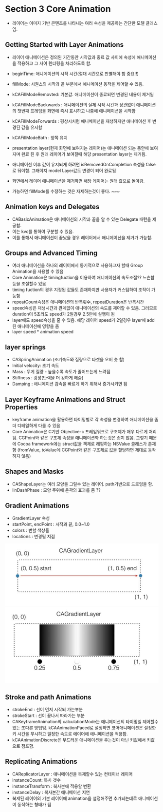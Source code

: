 
# Section 3 Core Animation
- 레이어는 이미지 기반 콘텐츠를 나타내는 여러 속성을 제공하는 간단한 모델 클래스임.

## Getting Started with Layer Animations
- 레이어 애니메이션은 정의된 기간동안 시작값과 종료 값 사이에 속성에 애니메이션을 적용하고 그 사이 렌더링을 처리하도록 함.
- beginTime: 애니메이션의 시작 시간(절대 시간으로 판별해야 함 중요!!)
- fillMode: 시퀀스의 시작과 끝 부분에서 애니메이션 동작을 제어할 수 있음.
- kCAFillModeRemovted: 기본값. 애니메이션이 종료되면 변경된 내용이 제거됨
- kCAFillModeBackwards : 애니메이션의 실제 시작 시간과 상관없이 애니메이션의 첫번째 프레임을 화면에 즉시 표시하고 나중에 애니메이션을 시작함
- kCAFillModeForwards : 평상시처럼 애니메이션을 재생하지만 애니메이션 후 변경된 값을 유지함
- kCAFillModeBoth : 양쪽 유지

- presentation layer(현재 화면에 보여지는 레이어)는 애니메이션 되는 동안에 보여지며 완료 된 후 원래 레이어가 보여질때 해당 presentation layer는 제거됨.
- 애니메이션 이후 값이 유지되게 하려면 isRemovedOnCompletion 속성을 false로 둬야함. 그래야지 model Layer값도 변경이 되어 완료됨
- 화면에서 레이어 애니메이션을 제거하면 해당 레이어는 원래 값으로 돌아감.
- 가능하면 fillMode를 수정하는 것은 자제하는것이 좋다. ~~~

## Animation keys and Delegates
- CABasicAnimation은 애니메이션의 시작과 끝을 알 수 있는 Delegate 패턴을 제공함.
- 이는 kvc를 통하여 구분할 수 있음.
- 이를 통해서 애니메이션이 끝났을 경우 레이어에서 애니메이션을 제거가 가능함.

## Groups and Advanced Timing
- 여러 애니메이션을 하나의 레이어에서 동기적으로 사용하고자 할때 Group Animation을 사용할 수 있음
- Core Animation은 timingfuction을 이용하여 애니메이션의 속도조절?? 느슨함 등을 조절할수 있음
- timing fuction의 경우 지정된 값들도 존재하지만 사용자가 커스텀하여 조작이 가능함
- repeatCount속성은 애니메이션의 반복휫수, repeatDuration은 반복시간
- speed속성은 재생시간과 관계없이 애니메이션의 속도를 제어할 수 있음. 그러므로 duration이 5초라도 speed가 2일경우 2.5만에 실행이 됨
- layer에도 speed속성을 줄 수 있음. 해당 레이어 speed가 2일경우 layer에 add된 애니메이션에 영향을 줌
- layer speed * animation speed

## layer springs
- CASpringAnimation (초기속도와 질량으로 타겟을 오버 슛 함)
- Initial velocity: 초기 속도
- Mass : 무게 질량 - 높을수록 속도가 줄어드는게 느려짐
- Stiffness : 강성(탄력을 더 강하게 해줌)
- Damping : 애니메이션 감속을 빠르게 하기 위해서 증가시키면 됨

## Layer Keyframe Animations and Struct Properties
- keyframe animation을 활용하면 타이밍별로 각 속성을 변경하여 애니메이션을 좀 더 디테일하게 다룰 수 있음
- Core Animation은 C기반 Objective-c 프레임워크로 구조체가 매우 다르게 처리됨. CGPoint와 같은 구조체 속성을 애니메이션화 하는것은 쉽지 않음. 그렇기 때문에 Cocoa framework에는 struct값을 객체로 래핑하는 NSValue 클래스가 존재함 (fromValue, toValue에 CGPoint와 같은 구조체로 값을 할당하면 제대로 동작하지 않음)

## Shapes and Masks
- CAShapeLayer는 여러 모양을 그릴수 있는 레이어. path기반으로 드로잉을 함.
- linDashPhase : 모양 주위에 윤곽의 효과를 줌 ??

## Gradient Animations
- GradientLayer 속성
- startPoint, endPoint : 시작과 끝, 0.0~1.0
- colors : 변할 색상들
- locations : 변경될 지점

<img src="https://github.com/ParkGwangBeom/AnimationStudy/blob/master/Core%20Animation/Resource/gra1.png"/>

<img src="https://github.com/ParkGwangBeom/AnimationStudy/blob/master/Core%20Animation/Resource/gra2.png"/>


## Stroke and path Animations
- strokeEnd : 선이 먼저 시작되 가는부분
- strokeStart : 선이 끝나서 따라가는 부분
- CAKeyframeAnimation의 calculationMode는 애니메이션의 타이밍일 제어할수 있는 또다른 방법임. kCAAnimationPaced로 설정하면 코어애니메이션은 설정한 키 시간을 무시하고 일정한 속도로 에이어에 애니메이션을 적용함.
- kCAAnimationDiscrete은 부드러운 애니메이션을 주는것이 아닌 키값에서 키값으로 점프함.

## Replicating Animations
- CAReplicatorLayer : 애니메이션을 복제할수 있는 컨테이너 레이어
- instanceCount: 복사 갯수
- instanceTransform : 복사본에 적용할 변환
- instanceDelay : 복사본간 애니메이션 지연
- 복제된 레이어의 기본 레이어에 animation을 설정해주면 추가되는데로 애니메이션이 동작하는 형태가 됨
